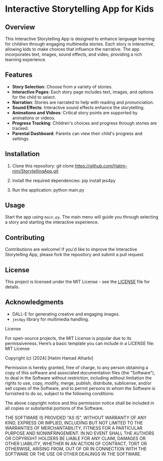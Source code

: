 # Interactive Storytelling App for Kids

## Overview
This Interactive Storytelling App is designed to enhance language learning for children through engaging multimedia stories. Each story is interactive, allowing kids to make choices that influence the narrative. The app incorporates text, images, sound effects, and video, providing a rich learning experience.

## Features
- **Story Selection**: Choose from a variety of stories.
- **Interactive Pages**: Each story page includes text, images, and options for the child to select.
- **Narration**: Stories are narrated to help with reading and pronunciation.
- **Sound Effects**: Interactive sound effects enhance the storytelling.
- **Animations and Videos**: Critical story points are supported by animations or videos.
- **Progress Tracking**: Children's choices and progress through stories are tracked.
- **Parental Dashboard**: Parents can view their child's progress and settings.

## Installation
1. Clone this repository: git clone https://github.com/Hatim-nim/StorytellingApp.git

2. Install the required dependencies: pip install jes4py

3. Run the application: python main.py
  

## Usage
Start the app using `main.py`. The main menu will guide you through selecting a story and starting the interactive experience.

## Contributing
Contributions are welcome! If you'd like to improve the Interactive Storytelling App, please fork the repository and submit a pull request.

## License
This project is licensed under the MIT License - see the [LICENSE](LICENSE) file for details.

## Acknowledgments
- DALL-E for generating creative and engaging images.
- `jes4py` library for multimedia handling.

License

For open-source projects, the MIT License is popular due to its permissiveness. Here’s a basic template you can include in a LICENSE file:
MIT License

Copyright (c) [2024] [Hatim Hamad Alharbi]

Permission is hereby granted, free of charge, to any person obtaining a copy
of this software and associated documentation files (the "Software"), to deal
in the Software without restriction, including without limitation the rights
to use, copy, modify, merge, publish, distribute, sublicense, and/or sell
copies of the Software, and to permit persons to whom the Software is
furnished to do so, subject to the following conditions:

The above copyright notice and this permission notice shall be included in all
copies or substantial portions of the Software.

THE SOFTWARE IS PROVIDED "AS IS", WITHOUT WARRANTY OF ANY KIND, EXPRESS OR
IMPLIED, INCLUDING BUT NOT LIMITED TO THE WARRANTIES OF MERCHANTABILITY,
FITNESS FOR A PARTICULAR PURPOSE AND NONINFRINGEMENT. IN NO EVENT SHALL THE
AUTHORS OR COPYRIGHT HOLDERS BE LIABLE FOR ANY CLAIM, DAMAGES OR OTHER
LIABILITY, WHETHER IN AN ACTION OF CONTRACT, TORT OR OTHERWISE, ARISING FROM,
OUT OF OR IN CONNECTION WITH THE SOFTWARE OR THE USE OR OTHER DEALINGS IN THE
SOFTWARE.
